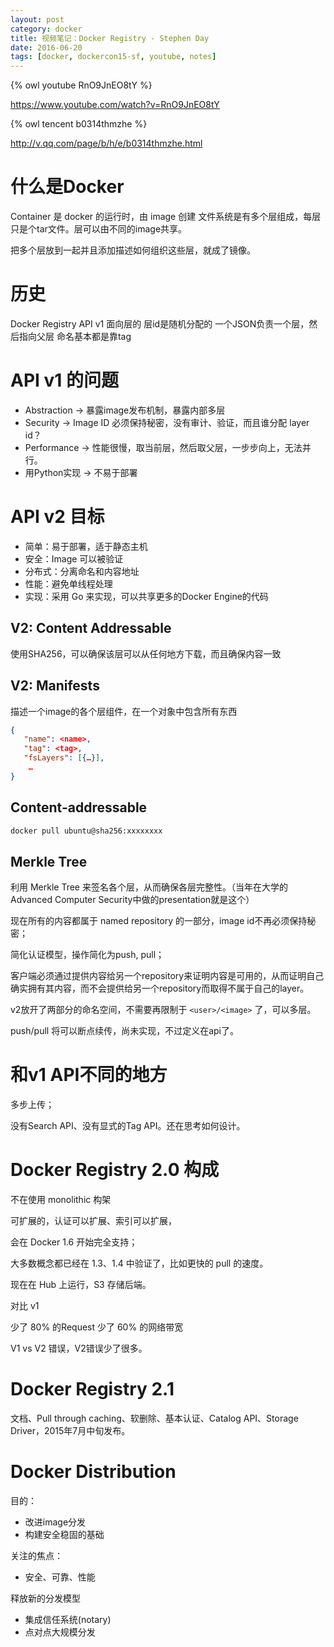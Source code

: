 ```yaml
---
layout: post
category: docker
title: 视频笔记：Docker Registry - Stephen Day
date: 2016-06-20
tags: [docker, dockercon15-sf, youtube, notes]
---
```


<!-- toc -->

{% owl youtube RnO9JnEO8tY %}

<https://www.youtube.com/watch?v=RnO9JnEO8tY>

{% owl tencent b0314thmzhe %}

<http://v.qq.com/page/b/h/e/b0314thmzhe.html>

# 什么是Docker

Container 是 docker 的运行时，由 image 创建
文件系统是有多个层组成，每层只是个tar文件。层可以由不同的image共享。

把多个层放到一起并且添加描述如何组织这些层，就成了镜像。

# 历史

Docker Registry API v1
面向层的
层id是随机分配的
一个JSON负责一个层，然后指向父层
命名基本都是靠tag

# API v1 的问题

* Abstraction → 暴露image发布机制，暴露内部多层
* Security → Image ID 必须保持秘密，没有审计、验证，而且谁分配 layer id？
* Performance → 性能很慢，取当前层，然后取父层，一步步向上，无法并行。
* 用Python实现 → 不易于部署

# API v2 目标

* 简单：易于部署，适于静态主机
* 安全：Image 可以被验证
* 分布式：分离命名和内容地址
* 性能：避免单线程处理
* 实现：采用 Go 来实现，可以共享更多的Docker Engine的代码

## V2: Content Addressable

使用SHA256，可以确保该层可以从任何地方下载，而且确保内容一致

## V2: Manifests

描述一个image的各个层组件，在一个对象中包含所有东西

```json
{
   "name": <name>,
   "tag": <tag>,
   "fsLayers": [{…}],
    …
}
```

## Content-addressable

```bash
docker pull ubuntu@sha256:xxxxxxxx
```

## Merkle Tree

利用 Merkle Tree 来签名各个层，从而确保各层完整性。（当年在大学的Advanced Computer Security中做的presentation就是这个）

现在所有的内容都属于 named repository 的一部分，image id不再必须保持秘密；

简化认证模型，操作简化为push, pull；

客户端必须通过提供内容给另一个repository来证明内容是可用的，从而证明自己确实拥有其内容，而不会提供给另一个repository而取得不属于自己的layer。

v2放开了两部分的命名空间，不需要再限制于 `<user>/<image>` 了，可以多层。

push/pull 将可以断点续传，尚未实现，不过定义在api了。

# 和v1 API不同的地方

多步上传；

没有Search API、没有显式的Tag API。还在思考如何设计。

# Docker Registry 2.0 构成

不在使用 monolithic 构架

可扩展的，认证可以扩展、索引可以扩展，

会在 Docker 1.6 开始完全支持；

大多数概念都已经在 1.3、1.4 中验证了，比如更快的 pull 的速度。

现在在 Hub 上运行，S3 存储后端。

对比 v1

少了 80% 的Request
少了 60% 的网络带宽

V1 vs V2 错误，V2错误少了很多。

# Docker Registry 2.1

文档、Pull through caching、软删除、基本认证、Catalog API、Storage Driver，2015年7月中旬发布。

# Docker Distribution

目的：

* 改进image分发
* 构建安全稳固的基础

关注的焦点：

* 安全、可靠、性能

释放新的分发模型

* 集成信任系统(notary)
* 点对点大规模分发
